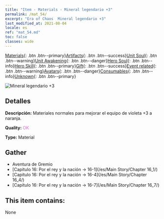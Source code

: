 ```yaml
---
title: "Item - Materials - Mineral legendario +3"
permalink: /mat_54/
excerpt: "Era of Chaos  Mineral legendario +3"
last_modified_at: 2021-08-04
locale: es
ref: "mat_54.md"
toc: false
classes: wide
---
```

 [Materials](/ItemsES/){: .btn .btn--primary}[Artifacts](/ItemsES/Artifacts/){: .btn .btn--success}[Unit Soul](/ItemsES/UnitSoul/){: .btn .btn--warning}[Unit Awakening](/ItemsES/UnitAwakening/){: .btn .btn--danger}[Hero Soul](/ItemsES/HeroSoul/){: .btn .btn--info}[Hero Skill](/ItemsES/HeroSkill/){: .btn .btn--primary}[Gift](/ItemsES/Gift/){: .btn .btn--success}[Event related](/ItemsES/Events/){: .btn .btn--warning}[Avatars](/ItemsES/Avatars/){: .btn .btn--danger}[Consumables](/ItemsES/Consumables/){: .btn .btn--info}[Unknown](/ItemsES/Unknown/){: .btn .btn--primary}

 ![Mineral legendario +3](/images/t/i_cailiao_kuangshi2.png)

## Detalles
 **Descripción:** Materiales normales para mejorar el equipo de violeta +3 a naranja.

 **Quality:** <span style="color: #DA70D6">OK</span>

 **Type:** Material

## Gather

*    Aventura de Gremio 
*    [Capítulo 16: Por el rey y la nación -> 16-1](/es/Main Story/Chapter 16_1/) 
*    [Capítulo 16: Por el rey y la nación -> 16-4](/es/Main Story/Chapter 16_4/) 
*    [Capítulo 16: Por el rey y la nación -> 16-7](/es/Main Story/Chapter 16_7/) 

## This item contains:

  None

